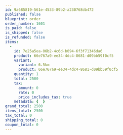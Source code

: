 ```yaml
---
id: 9a685819-561e-4533-89b2-a230768db472
published: false
blueprint: order
order_number: 1601
is_paid: false
is_shipped: false
is_refunded: false
items:
  -
    id: 7e25a5ea-06b2-4c6d-b094-6f3f71346da6
    product: 66e767a9-ee34-4dc4-8681-d09bb59f0cf5
    variant:
      variant: 6.5km
      product: 66e767a9-ee34-4dc4-8681-d09bb59f0cf5
    quantity: 1
    total: 2500
    tax:
      amount: 0
      rate: 0
      price_includes_tax: true
    metadata: {  }
grand_total: 2500
items_total: 2500
tax_total: 0
shipping_total: 0
coupon_total: 0
---
```


